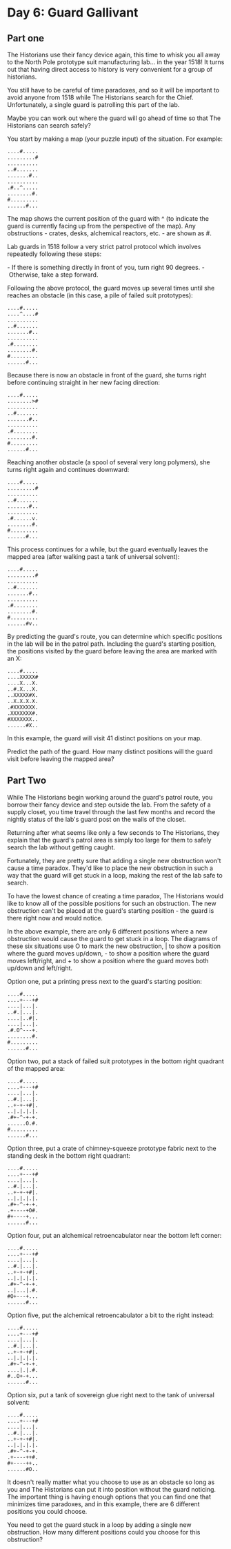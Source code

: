 # Day 6: Guard Gallivant

## Part one

The Historians use their fancy device again, this time to whisk you all away to the North Pole prototype suit manufacturing lab... in the year 1518! It turns out that having direct access to history is very convenient for a group of historians.

You still have to be careful of time paradoxes, and so it will be important to avoid anyone from 1518 while The Historians search for the Chief. Unfortunately, a single guard is patrolling this part of the lab.

Maybe you can work out where the guard will go ahead of time so that The Historians can search safely?

You start by making a map (your puzzle input) of the situation. For example:

```plain text
....#.....
.........#
..........
..#.......
.......#..
..........
.#..^.....
........#.
#.........
......#...
```

The map shows the current position of the guard with ^ (to indicate the guard is currently facing up from the perspective of the map). Any obstructions - crates, desks, alchemical reactors, etc. - are shown as \#.

Lab guards in 1518 follow a very strict patrol protocol which involves repeatedly following these steps:

- If there is something directly in front of you, turn right 90 degrees.
- Otherwise, take a step forward.

Following the above protocol, the guard moves up several times until she reaches an obstacle (in this case, a pile of failed suit prototypes):

```plain text
....#.....
....^....#
..........
..#.......
.......#..
..........
.#........
........#.
#.........
......#...
```

Because there is now an obstacle in front of the guard, she turns right before continuing straight in her new facing direction:

```plain text
....#.....
........>#
..........
..#.......
.......#..
..........
.#........
........#.
#.........
......#...
```

Reaching another obstacle (a spool of several very long polymers), she turns right again and continues downward:

```plain text
....#.....
.........#
..........
..#.......
.......#..
..........
.#......v.
........#.
#.........
......#...
```

This process continues for a while, but the guard eventually leaves the mapped area (after walking past a tank of universal solvent):

```plain text
....#.....
.........#
..........
..#.......
.......#..
..........
.#........
........#.
#.........
......#v..
```

By predicting the guard's route, you can determine which specific positions in the lab will be in the patrol path. Including the guard's starting position, the positions visited by the guard before leaving the area are marked with an X:

```plain text
....#.....
....XXXXX#
....X...X.
..#.X...X.
..XXXXX#X.
..X.X.X.X.
.#XXXXXXX.
.XXXXXXX#.
#XXXXXXX..
......#X..
```

In this example, the guard will visit 41 distinct positions on your map.

Predict the path of the guard. How many distinct positions will the guard visit before leaving the mapped area?

## Part Two

While The Historians begin working around the guard's patrol route, you borrow their fancy device and step outside the lab. From the safety of a supply closet, you time travel through the last few months and record the nightly status of the lab's guard post on the walls of the closet.

Returning after what seems like only a few seconds to The Historians, they explain that the guard's patrol area is simply too large for them to safely search the lab without getting caught.

Fortunately, they are pretty sure that adding a single new obstruction won't cause a time paradox. They'd like to place the new obstruction in such a way that the guard will get stuck in a loop, making the rest of the lab safe to search.

To have the lowest chance of creating a time paradox, The Historians would like to know all of the possible positions for such an obstruction. The new obstruction can't be placed at the guard's starting position - the guard is there right now and would notice.

In the above example, there are only 6 different positions where a new obstruction would cause the guard to get stuck in a loop. The diagrams of these six situations use O to mark the new obstruction, \| to show a position where the guard moves up/down, \- to show a position where the guard moves left/right, and \+ to show a position where the guard moves both up/down and left/right.

Option one, put a printing press next to the guard's starting position:

```plain text
....#.....
....+---+#
....|...|.
..#.|...|.
....|..#|.
....|...|.
.#.O^---+.
........#.
#.........
......#...
```

Option two, put a stack of failed suit prototypes in the bottom right quadrant of the mapped area:

```plain text
....#.....
....+---+#
....|...|.
..#.|...|.
..+-+-+#|.
..|.|.|.|.
.#+-^-+-+.
......O.#.
#.........
......#...
```

Option three, put a crate of chimney-squeeze prototype fabric next to the standing desk in the bottom right quadrant:

```plain text
....#.....
....+---+#
....|...|.
..#.|...|.
..+-+-+#|.
..|.|.|.|.
.#+-^-+-+.
.+----+O#.
#+----+...
......#...
```

Option four, put an alchemical retroencabulator near the bottom left corner:

```plain text
....#.....
....+---+#
....|...|.
..#.|...|.
..+-+-+#|.
..|.|.|.|.
.#+-^-+-+.
..|...|.#.
#O+---+...
......#...
```

Option five, put the alchemical retroencabulator a bit to the right instead:

```plain text
....#.....
....+---+#
....|...|.
..#.|...|.
..+-+-+#|.
..|.|.|.|.
.#+-^-+-+.
....|.|.#.
#..O+-+...
......#...
```

Option six, put a tank of sovereign glue right next to the tank of universal solvent:

```plain text
....#.....
....+---+#
....|...|.
..#.|...|.
..+-+-+#|.
..|.|.|.|.
.#+-^-+-+.
.+----++#.
#+----++..
......#O..
```

It doesn't really matter what you choose to use as an obstacle so long as you and The Historians can put it into position without the guard noticing. The important thing is having enough options that you can find one that minimizes time paradoxes, and in this example, there are 6 different positions you could choose.

You need to get the guard stuck in a loop by adding a single new obstruction. How many different positions could you choose for this obstruction?
